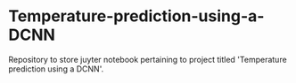 # Temperature-prediction-using-a-DCNN
Repository to store juyter notebook pertaining to project titled 'Temperature prediction using a DCNN'.
